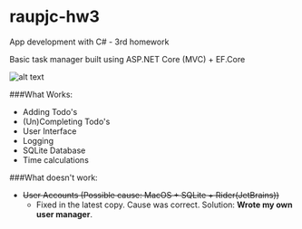 # raupjc-hw3
App development with C# - 3rd homework

Basic task manager built using ASP.NET Core (MVC) + EF.Core

![alt text](https://image.ibb.co/mfyEqR/Screen_Shot_2017_12_18_at_00_20_53.png)

###What Works:
- Adding Todo's
- (Un)Completing Todo's
- User Interface
- Logging
- SQLite Database
- Time calculations

###What doesn't work:
- ~~User Accounts (Possible cause: MacOS + SQLite + Rider(JetBrains))~~
    - Fixed in the latest copy. Cause was correct. Solution: **Wrote my own user manager**.  

    